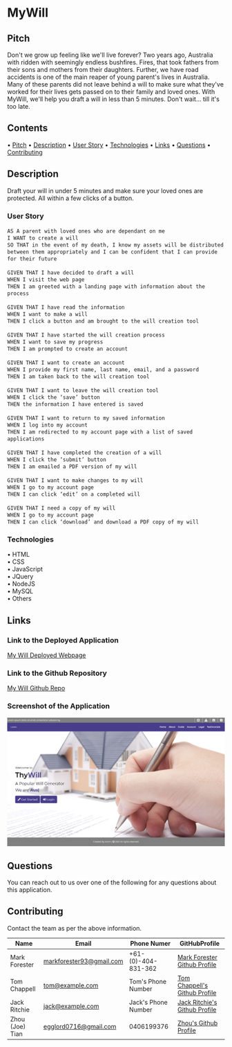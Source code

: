 # MyWill

## Pitch

Don't we grow up feeling like we'll live forever? Two years ago, Australia with ridden with seemingly endless bushfires. Fires, that took fathers from their sons and mothers from their daughters. Further, we have road accidents is one of the main reaper of young parent's lives in Australia. Many of these parents did not leave behind a will to make sure what they've worked for their lives gets passed on to their family and loved ones. With MyWill, we'll help you draft a will in less than 5 minutes.
Don't wait... till it's too late.

## Contents

• [Pitch](#pitch)
• [Description](#description)
• [User Story](#user-story)
• [Technologies](#technologies)
• [Links](#links)
• [Questions](#questions)
• [Contributing](#contributing)

## Description

Draft your will in under 5 minutes and make sure your loved ones are protected. All within a few clicks of a button.

### User Story

```
AS A parent with loved ones who are dependant on me
I WANT to create a will
SO THAT in the event of my death, I know my assets will be distributed between them appropriately and I can be confident that I can provide for their future

GIVEN THAT I have decided to draft a will
WHEN I visit the web page
THEN I am greeted with a landing page with information about the process

GIVEN THAT I have read the information
WHEN I want to make a will
THEN I click a button and am brought to the will creation tool

GIVEN THAT I have started the will creation process
WHEN I want to save my progress
THEN I am prompted to create an account

GIVEN THAT I want to create an account
WHEN I provide my first name, last name, email, and a password
THEN I am taken back to the will creation tool

GIVEN THAT I want to leave the will creation tool
WHEN I click the ‘save’ button
THEN the information I have entered is saved

GIVEN THAT I want to return to my saved information
WHEN I log into my account
THEN I am redirected to my account page with a list of saved applications

GIVEN THAT I have completed the creation of a will
WHEN I click the ‘submit’ button
THEN I am emailed a PDF version of my will

GIVEN THAT I want to make changes to my will
WHEN I go to my account page
THEN I can click ‘edit’ on a completed will

GIVEN THAT I need a copy of my will
WHEN I go to my account page
THEN I can click ‘download’ and download a PDF copy of my will
```

### Technologies

• HTML  
• CSS  
• JavaScript  
• JQuery  
• NodeJS  
• MySQL  
• Others

## Links

### Link to the Deployed Application

[My Will Deployed Webpage](https://forester93.github.io/my-will/)

### Link to the Github Repository

[My Will Github Repo](https://github.com/forester93/my-will/)

### Screenshot of the Application

![Screenshot of the page](./public/assets/images/screenshot.png)

## Questions

You can reach out to us over one of the following for any questions about this application.

## Contributing

Contact the team as per the above information.

| Name            | Email                    | Phone Numer         | GitHubProfile                                                  |
| --------------- | ------------------------ | ------------------- | -------------------------------------------------------------- |
| Mark Forester   | markforester93@gmail.com | +61-(0)-404-831-362 | [Mark Forester Github Profile](https://github.com/forester93/) |
| Tom Chappell    | tom@example.com          | Tom's Phone Number  | [Tom Chappell's Github Profile](https://github.com/choonchy/)  |
| Jack Ritchie    | jack@example.com         | Jack's Phone Number | [Jack Ritchie's Github Profile](https://github.com/jitchie/)   |
| Zhou (Joe) Tian | egglord0716@gmail.com    | 0406199376          | [Zhou's Github Profile](https://github.com/ZhouTian0716/)      |
